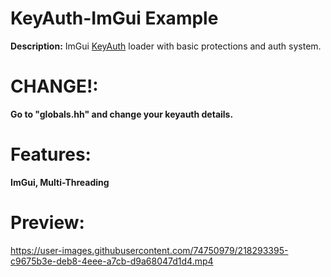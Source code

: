 # KeyAuth-ImGui Example

**Description:**
ImGui [KeyAuth](https://keyauth.cc/) loader with basic protections and auth system.

# CHANGE!:
**Go to "globals.hh" and change your keyauth details.**

# Features:
**ImGui, Multi-Threading**

# Preview: 
https://user-images.githubusercontent.com/74750979/218293395-c9675b3e-deb8-4eee-a7cb-d9a68047d1d4.mp4

